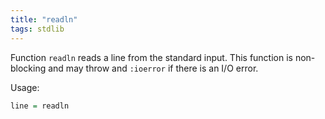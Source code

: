 ```yaml
---
title: "readln"
tags: stdlib
---
```


Function `readln` reads a line from the standard input. This function is non-blocking and may throw and `:ioerror` if there is an I/O error.

Usage:

```haskell
line = readln
```
